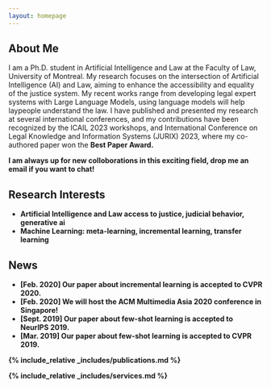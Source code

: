 ```yaml
---
layout: homepage
---
```


## About Me

I am a Ph.D. student in Artificial Intelligence and Law at the Faculty of Law, University of Montreal. My research focuses on the intersection of Artificial Intelligence (AI) and Law, aiming to enhance the accessibility and equality of the justice system. My recent works range from developing legal expert systems with Large Language Models, using language models will help laypeople understand the law. I have published and presented my research at several international conferences, and my contributions have been recognized by the ICAIL 2023 workshops, and International Conference on Legal Knowledge and Information Systems (JURIX) 2023, where my co-authored paper won the <strong>Best Paper Award<strong>.

I am always up for new colloborations in this exciting field, drop me an email if you want to chat!

## Research Interests

- **Artificial Intelligence and Law** access to justice, judicial behavior, generative ai
- **Machine Learning:** meta-learning, incremental learning, transfer learning

## News

- **[Feb. 2020]** Our paper about incremental learning is accepted to CVPR 2020.
- **[Feb. 2020]** We will host the ACM Multimedia Asia 2020 conference in Singapore!
- **[Sept. 2019]** Our paper about few-shot learning is accepted to NeurIPS 2019.
- **[Mar. 2019]** Our paper about few-shot learning is accepted to CVPR 2019.

{% include_relative _includes/publications.md %}

{% include_relative _includes/services.md %}
